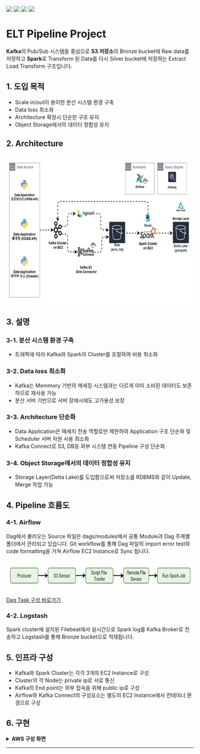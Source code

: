 ![](https://img.shields.io/badge/python-v3.7-blue.svg) ![](https://img.shields.io/badge/kafka-v2.7.2-red.svg) ![](https://img.shields.io/badge/spark-v3.2.2-orange.svg) ![](https://img.shields.io/badge/airflow-v2.2.2-green.svg)

# ELT Pipeline Project
**Kafka**의 Pub/Sub 시스템을 중심으로 **S3 저장소**의 Bronze bucket에 Raw data를 저장하고 **Spark**로 Transform 된 Data를 다시 Silver bucket에 저장하는 Extract Load Transform 구조입니다.


## 1. 도입 목적
- Scale in/out이 용이한 분산 시스템 환경 구축
- Data loss 최소화
- Architecture 확장시 단순한 구조 유지
- Object Storage에서의 데이터 정합성 유지

## 2. Architecture
<p align="center"><img src="https://github.com/kdu9303/elt-pipeline-project/blob/main/ELT-pipeline.jpg" width="740" height="400"/></p>


## 3. 설명
### 3-1. 분산 시스템 환경 구축
- 트래픽에 따라 Kafka와 Spark의 Cluster를 조절하여 비용 최소화

### 3-2. Data loss 최소화
- Kafka는 Memmory 기반의 메세징 시스템과는 다르게 이미 소비된 데이터도 보존하므로 재사용 가능
- 분산 서버 기반으로 서버 장애시에도 고가용성 보장

### 3-3. Architecture 단순화
- Data Application은 메세지 전송 역할로만 제한하여 Application 구조 단순화 및 Scheduler 서버 자원 사용 최소화
- Kafka Connect로 S3, DB등 외부 시스템 연동 Pipeline 구성 단순화

### 3-4. Object Storage에서의 데이터 정합성 유지
- Storage Layer(Delta Lake)를 도입함으로써 저장소를 RDBMS와 같이 Update, Merge 작업 가능

## 4. Pipeline 흐름도

### 4-1. Airflow
Dag에서 불러오는 Source 파일은 dags/modules에서 공통 Module과 Dag 주제별 폴더에서 관리되고 있습니다.
Git workflow를 통해 Dag 파일의 import error test와 code formatting을 거쳐 Airflow EC2 Instance로 Sync 됩니다.

<p align="center"><img src="https://github.com/kdu9303/elt-pipeline-project/blob/main/airflow-task-flow.jpg" width="740" height="80"/></p>

[Dag Task 구성 바로가기](https://github.com/kdu9303/elt-pipeline-project/tree/main/dags)

### 4-2. Logstash
Spark cluster에 설치된 Filebeat에서 실시간으로 Spark log를 Kafka Broker로 전송하고 Logstash를 통해 Bronze bucket으로 적재됩니다.

## 5. 인프라 구성

- Kafka와 Spark Cluster는 각각 3개의 EC2 Instance로 구성
- Cluster의 각 Node는 private ip로 서로 통신
- Kafka의 End point는 외부 접속을 위해 public ip로 구성
- Airflow와 Kafka Connect의 구성요소는 별도의 EC2 Instance에서 컨테이너 환경으로 구성

## 6. 구현

<details>
<summary><strong>AWS 구성 화면</strong></summary>
<h4>EC2 Instance 구성</h4>
<p align="center"><img src="https://github.com/kdu9303/elt-pipeline-project/blob/main/example_ec2_instance.jpg" width="740" height="250"/></p>

<h4>Delta lake 구조의 Silver bucket</h4>
<p align="center"><img src="https://github.com/kdu9303/elt-pipeline-project/blob/main/example_s3_deltalake.jpg" width="740" height="200"/></p>

<h4>Athena Query 결과</h4>
<p align="center"><img src="https://github.com/kdu9303/elt-pipeline-project/blob/main/example_athena_result.jpg" width="740" height="210"/></p>
</details>

---
